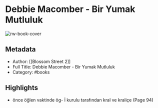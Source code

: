# Debbie Macomber - Bir Yumak Mutluluk

![rw-book-cover](https://readwise-assets.s3.amazonaws.com/static/images/default-book-icon-5.25188386e520.png)

## Metadata
- Author: [[Blossom Street 2]]
- Full Title: Debbie Macomber - Bir Yumak Mutluluk
- Category: #books

## Highlights
- önce öğlen vaktinde ög- İ kurulu tarafından kral ve kraliçe (Page 94)
